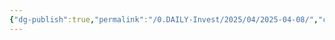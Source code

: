 ```yaml
---
{"dg-publish":true,"permalink":"/0.DAILY-Invest/2025/04/2025-04-08/","created":"2025-04-01T11:23:09.222+09:00","updated":"2025-06-03T20:07:54.332+09:00"}
---
```


